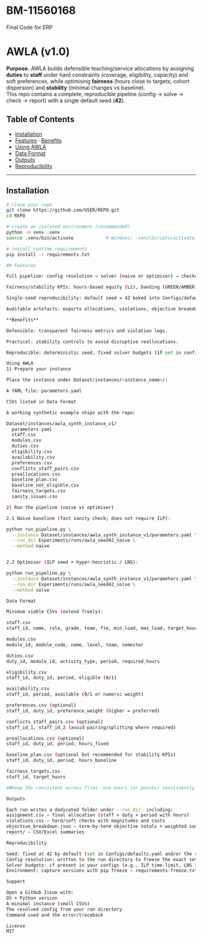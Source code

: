 # BM-11560168
Final Code for ERP
# AWLA (v1.0)

**Purpose.** AWLA builds defensible teaching/service allocations by assigning **duties** to **staff** under hard constraints (coverage, eligibility, capacity) and soft preferences, while optimising **fairness** (hours close to targets; cohort dispersion) and **stability** (minimal changes vs baseline).  
This repo contains a complete, reproducible pipeline (config → solve → check → report) with a single default seed (**42**).

## Table of Contents
- [Installation](#installation)
- [Features](#features) · [Benefits](#benefits)
- [Using AWLA](#using-awla)
- [Data Format](#data-format)
- [Outputs](#outputs)
- [Reproducibility](#reproducibility)

---

## Installation

```bash
# clone your repo
git clone https://github.com/USER/REPO.git
cd REPO

# create an isolated environment (recommended)
python -m venv .venv
source .venv/bin/activate            # Windows: .venv\Scripts\activate

# install runtime requirements
pip install -r requirements.txt

## Features

Full pipeline: config resolution → solver (naive or optimiser) → checker → reports.

Fairness/stability KPIs: hours-based equity (L1), banding (GREEN/AMBER), cohort dispersion (RMSE), % unchanged and hours moved vs baseline.

Single-seed reproducibility: default seed = 42 baked into Configs/defaults.yaml and resolved configs.

Auditable artefacts: exports allocations, violations, objective breakdown, and an Excel/CSV report pack.

**Benefits**

Defensible: transparent fairness metrics and violation logs.

Practical: stability controls to avoid disruptive reallocations.

Reproducible: deterministic seed, fixed solver budgets (if set in config), and a clean run folder.

Using AWLA
1) Prepare your instance

Place the instance under Dataset/instances/<instance_name>/:

A YAML file: parameters.yaml

CSVs listed in Data Format

A working synthetic example ships with the repo:

Dataset/instances/awla_synth_instance_v1/
  parameters.yaml
  staff.csv
  modules.csv
  duties.csv
  eligibility.csv
  availability.csv
  preferences.csv
  conflicts_staff_pairs.csv
  preallocations.csv
  baseline_plan.csv
  baseline_not_eligible.csv
  fairness_targets.csv
  sanity_issues.csv

2) Run the pipeline (naive vs optimiser)

2.1 Naive baseline (fast sanity check; does not require ILP):

python run_pipeline.py \
  --instance Dataset/instances/awla_synth_instance_v1/parameters.yaml \
  --run_dir Experiments/runs/awla_seed42_naive \
  --method naive


2.2 Optimiser (ILP seed + hyper-heuristic / LNS):

python run_pipeline.py \
  --instance Dataset/instances/awla_synth_instance_v1/parameters.yaml \
  --run_dir Experiments/runs/awla_seed42_solve \
  --method solve

Data Format

Minimum viable CSVs (extend freely):

staff.csv
staff_id, name, role, grade, team, fte, min_load, max_load, target_hours

modules.csv
module_id, module_code, name, level, team, semester

duties.csv
duty_id, module_id, activity_type, period, required_hours

eligibility.csv
staff_id, duty_id, period, eligible (0/1)

availability.csv
staff_id, period, available (0/1 or numeric weight)

preferences.csv (optional)
staff_id, duty_id, preference_weight (higher = preferred)

conflicts_staff_pairs.csv (optional)
staff_id_1, staff_id_2 (avoid pairing/splitting where required)

preallocations.csv (optional)
staff_id, duty_id, period, hours_fixed

baseline_plan.csv (optional but recommended for stability KPIs)
staff_id, duty_id, period, hours_baseline

fairness_targets.csv
staff_id, target_hours

##Keep IDs consistent across files. Use hours (or points) consistently with the unit declared in config.

Outputs

Each run writes a dedicated folder under --run_dir, including:
assignment.csv — final allocation (staff × duty × period with hours)
violations.csv — hard/soft checks with magnitudes and costs
objective_breakdown.json — term-by-term objective totals + weighted sum
report/ — CSV/Excel summaries

Reproducibility

Seed: fixed at 42 by default (set in Configs/defaults.yaml and/or the resolved config).
Config resolution: written to the run directory to freeze the exact settings used.
Solver budgets: if present in your configs (e.g., ILP time-limit, LNS time, LAHC length), they are recorded alongside the run metadata.
Environment: capture versions with pip freeze > requirements-freeze.txt if publishing results.

Support

Open a GitHub Issue with:
OS + Python version
A minimal instance (small CSVs)
The resolved config from your run directory
Command used and the error/traceback

License
MIT

